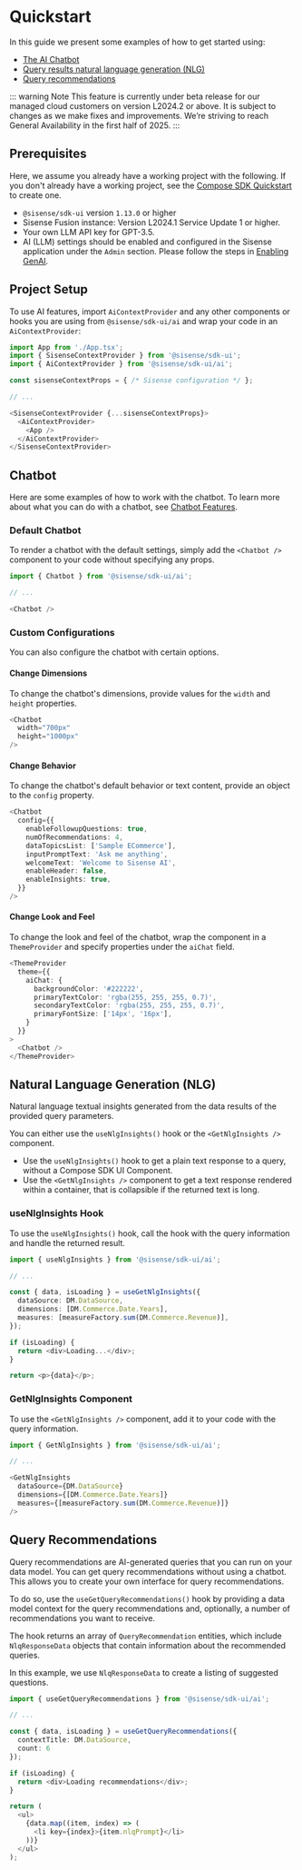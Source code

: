 # Quickstart

In this guide we present some examples of how to get started using:

- [The AI Chatbot](#chatbot)
- [Query results natural language generation (NLG)](#query-results-natural-language-generation-nlg)
- [Query recommendations](#query-recommendations)

::: warning Note
This feature is currently under beta release for our managed cloud customers on version L2024.2 or above. It is subject to changes as we make fixes and improvements. We’re striving to reach General Availability in the first half of 2025.
:::

## Prerequisites

Here, we assume you already have a working project with the following. If you don't already have a working project, see the [Compose SDK Quickstart](../../getting-started) to create one.

- `@sisense/sdk-ui` version `1.13.0` or higher
- Sisense Fusion instance: Version L2024.1 Service Update 1 or higher.
- Your own LLM API key for GPT-3.5.
- AI (LLM) settings should be enabled and configured in the Sisense application under the `Admin` section. Please follow the steps in [Enabling GenAI](https://docs.sisense.com/main/SisenseLinux/genai.htm#EnablingGenAI).

## Project Setup

To use AI features, import `AiContextProvider` and any other components or hooks you are using from `@sisense/sdk-ui/ai` and wrap your code in an `AiContextProvider`:

```ts
import App from './App.tsx';
import { SisenseContextProvider } from '@sisense/sdk-ui';
import { AiContextProvider } from '@sisense/sdk-ui/ai';

const sisenseContextProps = { /* Sisense configuration */ };

// ...

<SisenseContextProvider {...sisenseContextProps}>
  <AiContextProvider>
    <App />
  </AiContextProvider>
</SisenseContextProvider>
```

## Chatbot

Here are some examples of how to work with the chatbot. To learn more about what you can do with a chatbot, see [Chatbot Features](./chatbot.md).

### Default Chatbot

To render a chatbot with the default settings, simply add the `<Chatbot />` component to your code without specifying any props.

```ts
import { Chatbot } from '@sisense/sdk-ui/ai';

// ...

<Chatbot />
```

### Custom Configurations

You can also configure the chatbot with certain options.

#### Change Dimensions

To change the chatbot's dimensions, provide values for the `width` and `height` properties.

```ts
<Chatbot
  width="700px"
  height="1000px"
/>
```

#### Change Behavior

To change the chatbot's default behavior or text content, provide an object to the `config` property.

```ts
<Chatbot
  config={{
    enableFollowupQuestions: true,
    numOfRecommendations: 4,
    dataTopicsList: ['Sample ECommerce'],
    inputPromptText: 'Ask me anything',
    welcomeText: 'Welcome to Sisense AI',
    enableHeader: false,
    enableInsights: true,
  }}
/>
```

#### Change Look and Feel

To change the look and feel of the chatbot, wrap the component in a `ThemeProvider` and specify properties under the `aiChat` field.

```ts
<ThemeProvider
  theme={{
    aiChat: {
      backgroundColor: '#222222',
      primaryTextColor: 'rgba(255, 255, 255, 0.7)',
      secondaryTextColor: 'rgba(255, 255, 255, 0.7)',
      primaryFontSize: ['14px', '16px'],
    }
  }}
>
  <Chatbot />
</ThemeProvider>
```

## Natural Language Generation (NLG)

Natural language textual insights generated from the data results of the provided query parameters.

You can either use the `useNlgInsights()` hook or the `<GetNlgInsights />` component.

- Use the `useNlgInsights()` hook to get a plain text response to a query, without a Compose SDK UI Component.
- Use the `<GetNlgInsights />` component to get a text response rendered within a container, that is collapsible if the returned text is long.

### useNlgInsights Hook

To use the `useNlgInsights()` hook, call the hook with the query information and handle the returned result.

```ts
import { useNlgInsights } from '@sisense/sdk-ui/ai';

// ...

const { data, isLoading } = useGetNlgInsights({
  dataSource: DM.DataSource,
  dimensions: [DM.Commerce.Date.Years],
  measures: [measureFactory.sum(DM.Commerce.Revenue)],
});

if (isLoading) {
  return <div>Loading...</div>;
}

return <p>{data}</p>;
```

### GetNlgInsights Component

To use the `<GetNlgInsights />` component, add it to your code with the query information.

```ts
import { GetNlgInsights } from '@sisense/sdk-ui/ai';

// ...

<GetNlgInsights
  dataSource={DM.DataSource}
  dimensions={[DM.Commerce.Date.Years]}
  measures={[measureFactory.sum(DM.Commerce.Revenue)]}
/>
```

## Query Recommendations

Query recommendations are AI-generated queries that you can run on your data model. You can get query recommendations without using a chatbot. This allows you to create your own interface for query recommendations.

To do so, use the `useGetQueryRecommendations()` hook by providing a data model context for the query recommendations and, optionally, a number of recommendations you want to receive.

The hook returns an array of `QueryRecommendation` entities, which include `NlqResponseData` objects that contain information about the recommended queries.

In this example, we use `NlqResponseData` to create a listing of suggested questions.

```ts
import { useGetQueryRecommendations } from '@sisense/sdk-ui/ai';

// ...

const { data, isLoading } = useGetQueryRecommendations({
  contextTitle: DM.DataSource,
  count: 6
});

if (isLoading) {
  return <div>Loading recommendations</div>;
}

return (
  <ul>
    {data.map((item, index) => (
      <li key={index}>{item.nlqPrompt}</li>
    ))}
  </ul>
);
```
